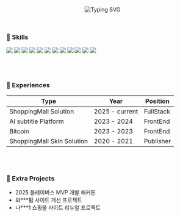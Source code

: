 <p align="center">
  <br /><br/>
<a><img src="https://readme-typing-svg.demolab.com?font=Bitcount&size=40&pause=1000&color=F7F402&background=FFFFFF00&width=700&lines=WELCOME+TO+EJ'S+CODING+LAND" alt="Typing SVG" /></a>
</p>

<br/>

### 🥕 Skills

<p>
  <img src="https://img.shields.io/badge/React-87cefa?style=for-the-badge&logo=react&logoColor=white">
  <img src="https://img.shields.io/badge/JavaScript-ffe066?style=for-the-badge&logo=javascript&logoColor=white">
  <img src="https://img.shields.io/badge/Next.js-4b4b4b?style=for-the-badge&logo=Next.js&logoColor=white">
  <img src="https://img.shields.io/badge/TypeScript-5caeff?style=for-the-badge&logo=typescript&logoColor=white">
  <img src="https://img.shields.io/badge/Zustand-ffb347?style=for-the-badge&logo=Zustand&logoColor=white">
  <img src="https://img.shields.io/badge/Redux-c17eff?style=for-the-badge&logo=redux&logoColor=white">
  <img src="https://img.shields.io/badge/TailwindCSS-40e0d0?style=for-the-badge&logo=tailwind-css&logoColor=white">
  <img src="https://img.shields.io/badge/styledComponents-ff69b4?style=for-the-badge&logo=styled-components&logoColor=white">
  <img src="https://img.shields.io/badge/jQuery-66b2ff?style=for-the-badge&logo=jQuery&logoColor=white">
  <img src="https://img.shields.io/badge/MySQL-fceec2?style=for-the-badge&logo=MySQL&logoColor=black">
  <img src="https://img.shields.io/badge/Python-6a5acd?style=for-the-badge&logo=Python&logoColor=white">
  <img src="https://img.shields.io/badge/NestJS-ff6b81?style=for-the-badge&logo=nestjs&logoColor=white">
</p>
<br/><br/>

### 🍎 Experiences

| Type                  | Year           | Position      |
|-----------------------|----------------|-----------|
| ShoppingMall Solution | 2025 - current | FullStack |
| AI subtitle Platform  | 2023 - 2024    | FrontEnd  |
| Bitcoin               | 2023 - 2023    | FrontEnd  |
| ShoppingMall Skin Solution     | 2020 - 2021    | Publisher |



<br/><br/>

### 🍇 Extra Projects

- 2025 블레이버스 MVP 개발 해커톤  
- 와***펌 사이트 개선 프로젝트
- 나***1 쇼핑몰 사이트 리뉴얼 프로젝트



<!--h3>📚 My Github Stats </h3>
<div>

[![Anurag's GitHub stats](https://github-readme-stats.vercel.app/api?username=hyeinisfree&hide_title=true&show_icons=true&include_all_commits=true&disable_animations=true&theme=vue)](https://github.com/anuraghazra/github-readme-stats)
</div-->

<!--h3>👧🏻 Contant Me</h3>
<div>
  <a href="https://instagram.com/ohwowo_o?igshid=NGExMmI2YTkyZg=="><img src="https://img.shields.io/badge/Instagram-E4405F?style=flat-square&logo=Instagram&logoColor=white&link=https://instagram.com/ohwowo_o?igshid=NGExMmI2YTkyZg=="/></a>&nbsp
  <a href="mailto:sbjdnm@gmail.com"><img src="https://img.shields.io/badge/Gmail-d14836?style=flat-square&logo=Gmail&logoColor=white&link=sbjdnm@gmail.com"/></a>&nbsp
<a href="https://ohwowo3o.tistory.com/">
  <img src="https://img.shields.io/badge/Tistory-000000?style=flat-square&logo=Tistory&logoColor=white&link=https://ohwowo3o.tistory.com/" />
</a></div>
<br /-->
<!--
**ohwowoAo/ohwowoAo** is a ✨ _special_ ✨ repository because its `README.md` (this file) appears on your GitHub profile.

Here are some ideas to get you started:

- 🔭 I’m currently working on ...
- 🌱 I’m currently learning ...
- 👯 I’m looking to collaborate on ...
- 🤔 I’m looking for help with ...
- 💬 Ask me about ...
- 📫 How to reach me: ...
- 😄 Pronouns: ...
- ⚡ Fun fact: ...
-->
